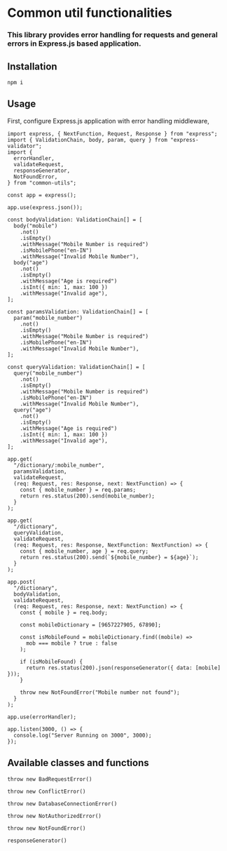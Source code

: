# Common util functionalities

### This library provides error handling for requests and general errors in Express.js based application.

## Installation

`npm i `

## Usage

First, configure Express.js application with error handling middleware,

```
import express, { NextFunction, Request, Response } from "express";
import { ValidationChain, body, param, query } from "express-validator";
import {
  errorHandler,
  validateRequest,
  responseGenerator,
  NotFoundError,
} from "common-utils";

const app = express();

app.use(express.json());

const bodyValidation: ValidationChain[] = [
  body("mobile")
    .not()
    .isEmpty()
    .withMessage("Mobile Number is required")
    .isMobilePhone("en-IN")
    .withMessage("Invalid Mobile Number"),
  body("age")
    .not()
    .isEmpty()
    .withMessage("Age is required")
    .isInt({ min: 1, max: 100 })
    .withMessage("Invalid age"),
];

const paramsValidation: ValidationChain[] = [
  param("mobile_number")
    .not()
    .isEmpty()
    .withMessage("Mobile Number is required")
    .isMobilePhone("en-IN")
    .withMessage("Invalid Mobile Number"),
];

const queryValidation: ValidationChain[] = [
  query("mobile_number")
    .not()
    .isEmpty()
    .withMessage("Mobile Number is required")
    .isMobilePhone("en-IN")
    .withMessage("Invalid Mobile Number"),
  query("age")
    .not()
    .isEmpty()
    .withMessage("Age is required")
    .isInt({ min: 1, max: 100 })
    .withMessage("Invalid age"),
];

app.get(
  "/dictionary/:mobile_number",
  paramsValidation,
  validateRequest,
  (req: Request, res: Response, next: NextFunction) => {
    const { mobile_number } = req.params;
    return res.status(200).send(mobile_number);
  }
);

app.get(
  "/dictionary",
  queryValidation,
  validateRequest,
  (req: Request, res: Response, NextFunction: NextFunction) => {
    const { mobile_number, age } = req.query;
    return res.status(200).send(`${mobile_number} = ${age}`);
  }
);

app.post(
  "/dictionary",
  bodyValidation,
  validateRequest,
  (req: Request, res: Response, next: NextFunction) => {
    const { mobile } = req.body;

    const mobileDictionary = [9657227905, 67890];

    const isMobileFound = mobileDictionary.find((mobile) =>
      mob === mobile ? true : false
    );

    if (isMobileFound) {
      return res.status(200).json(responseGenerator({ data: [mobile] }));
    }

    throw new NotFoundError("Mobile number not found");
  }
);

app.use(errorHandler);

app.listen(3000, () => {
  console.log("Server Running on 3000", 3000);
});
```

## Available classes and functions

`throw new BadRequestError()`

`throw new ConflictError()`

`throw new DatabaseConnectionError()`

`throw new NotAuthorizedError()`

`throw new NotFoundError()`

`responseGenerator()`